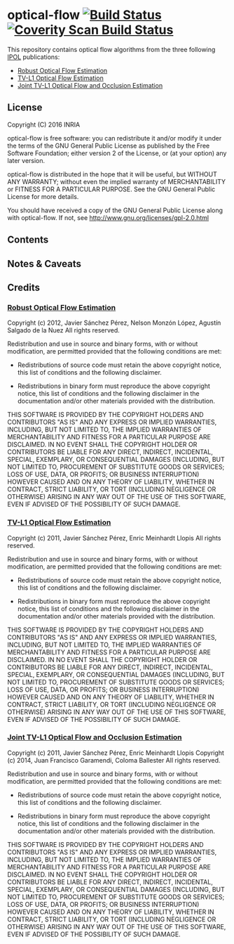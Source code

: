 optical-flow [![Build Status](https://api.travis-ci.org/devernay/optical-flow.png?branch=master)](https://travis-ci.org/devernay/optical-flow) [![Coverity Scan Build Status](https://scan.coverity.com/projects/2945/badge.svg)](https://scan.coverity.com/projects/2945 "Coverity Badge")
===========

This repository contains optical flow algorithms from the three
following [IPOL](http://www.ipol.im) publications:

- [Robust Optical Flow Estimation](http://dx.doi.org/10.5201/ipol.2013.21)
- [TV-L1 Optical Flow Estimation](http://dx.doi.org/10.5201/ipol.2013.26)
- [Joint TV-L1 Optical Flow and Occlusion Estimation](http://www.ipol.im/pub/pre/118/)

License
-------

<!-- BEGIN LICENSE BLOCK -->
Copyright (C) 2016 INRIA

optical-flow is free software: you can redistribute it and/or modify
it under the terms of the GNU General Public License as published by
the Free Software Foundation; either version 2 of the License, or
(at your option) any later version.

optical-flow is distributed in the hope that it will be useful,
but WITHOUT ANY WARRANTY; without even the implied warranty of
MERCHANTABILITY or FITNESS FOR A PARTICULAR PURPOSE.  See the
GNU General Public License for more details.

You should have received a copy of the GNU General Public License
along with optical-flow.  If not, see <http://www.gnu.org/licenses/gpl-2.0.html>
<!-- END LICENSE BLOCK -->

Contents
--------


Notes & Caveats
---------------


Credits
-------

### [Robust Optical Flow Estimation](http://dx.doi.org/10.5201/ipol.2013.21) 

Copyright (c) 2012, Javier Sánchez Pérez, Nelson Monzón López, Agustín Salgado de la Nuez
 All rights reserved.

Redistribution and use in source and binary forms, with or without
modification, are permitted provided that the following conditions are met:

* Redistributions of source code must retain the above copyright notice, this
  list of conditions and the following disclaimer.

* Redistributions in binary form must reproduce the above copyright notice,
  this list of conditions and the following disclaimer in the documentation
  and/or other materials provided with the distribution.

THIS SOFTWARE IS PROVIDED BY THE COPYRIGHT HOLDERS AND CONTRIBUTORS "AS IS"
AND ANY EXPRESS OR IMPLIED WARRANTIES, INCLUDING, BUT NOT LIMITED TO, THE
IMPLIED WARRANTIES OF MERCHANTABILITY AND FITNESS FOR A PARTICULAR PURPOSE
ARE DISCLAIMED. IN NO EVENT SHALL THE COPYRIGHT HOLDER OR CONTRIBUTORS BE
LIABLE FOR ANY DIRECT, INDIRECT, INCIDENTAL, SPECIAL, EXEMPLARY, OR
CONSEQUENTIAL DAMAGES (INCLUDING, BUT NOT LIMITED TO, PROCUREMENT OF
SUBSTITUTE GOODS OR SERVICES; LOSS OF USE, DATA, OR PROFITS; OR BUSINESS
INTERRUPTION) HOWEVER CAUSED AND ON ANY THEORY OF LIABILITY, WHETHER IN
CONTRACT, STRICT LIABILITY, OR TORT (INCLUDING NEGLIGENCE OR OTHERWISE)
ARISING IN ANY WAY OUT OF THE USE OF THIS SOFTWARE, EVEN IF ADVISED OF THE
POSSIBILITY OF SUCH DAMAGE.

### [TV-L1 Optical Flow Estimation](http://dx.doi.org/10.5201/ipol.2013.26)

Copyright (c) 2011, Javier Sánchez Pérez, Enric Meinhardt Llopis
 All rights reserved.

Redistribution and use in source and binary forms, with or without
modification, are permitted provided that the following conditions are met:

* Redistributions of source code must retain the above copyright notice, this
  list of conditions and the following disclaimer.

* Redistributions in binary form must reproduce the above copyright notice,
  this list of conditions and the following disclaimer in the documentation
  and/or other materials provided with the distribution.

THIS SOFTWARE IS PROVIDED BY THE COPYRIGHT HOLDERS AND CONTRIBUTORS "AS IS"
AND ANY EXPRESS OR IMPLIED WARRANTIES, INCLUDING, BUT NOT LIMITED TO, THE
IMPLIED WARRANTIES OF MERCHANTABILITY AND FITNESS FOR A PARTICULAR PURPOSE
ARE DISCLAIMED. IN NO EVENT SHALL THE COPYRIGHT HOLDER OR CONTRIBUTORS BE
LIABLE FOR ANY DIRECT, INDIRECT, INCIDENTAL, SPECIAL, EXEMPLARY, OR
CONSEQUENTIAL DAMAGES (INCLUDING, BUT NOT LIMITED TO, PROCUREMENT OF
SUBSTITUTE GOODS OR SERVICES; LOSS OF USE, DATA, OR PROFITS; OR BUSINESS
INTERRUPTION) HOWEVER CAUSED AND ON ANY THEORY OF LIABILITY, WHETHER IN
CONTRACT, STRICT LIABILITY, OR TORT (INCLUDING NEGLIGENCE OR OTHERWISE)
ARISING IN ANY WAY OUT OF THE USE OF THIS SOFTWARE, EVEN IF ADVISED OF THE
POSSIBILITY OF SUCH DAMAGE.

### [Joint TV-L1 Optical Flow and Occlusion Estimation](http://www.ipol.im/pub/pre/118/)

Copyright (c) 2011, Javier Sánchez Pérez, Enric Meinhardt Llopis
Copyright (c) 2014, Juan Francisco Garamendi, Coloma Ballester
 All rights reserved.

Redistribution and use in source and binary forms, with or without
modification, are permitted provided that the following conditions are met:

* Redistributions of source code must retain the above copyright notice, this
  list of conditions and the following disclaimer.

* Redistributions in binary form must reproduce the above copyright notice,
  this list of conditions and the following disclaimer in the documentation
  and/or other materials provided with the distribution.

THIS SOFTWARE IS PROVIDED BY THE COPYRIGHT HOLDERS AND CONTRIBUTORS "AS IS"
AND ANY EXPRESS OR IMPLIED WARRANTIES, INCLUDING, BUT NOT LIMITED TO, THE
IMPLIED WARRANTIES OF MERCHANTABILITY AND FITNESS FOR A PARTICULAR PURPOSE
ARE DISCLAIMED. IN NO EVENT SHALL THE COPYRIGHT HOLDER OR CONTRIBUTORS BE
LIABLE FOR ANY DIRECT, INDIRECT, INCIDENTAL, SPECIAL, EXEMPLARY, OR
CONSEQUENTIAL DAMAGES (INCLUDING, BUT NOT LIMITED TO, PROCUREMENT OF
SUBSTITUTE GOODS OR SERVICES; LOSS OF USE, DATA, OR PROFITS; OR BUSINESS
INTERRUPTION) HOWEVER CAUSED AND ON ANY THEORY OF LIABILITY, WHETHER IN
CONTRACT, STRICT LIABILITY, OR TORT (INCLUDING NEGLIGENCE OR OTHERWISE)
ARISING IN ANY WAY OUT OF THE USE OF THIS SOFTWARE, EVEN IF ADVISED OF THE
POSSIBILITY OF SUCH DAMAGE.
